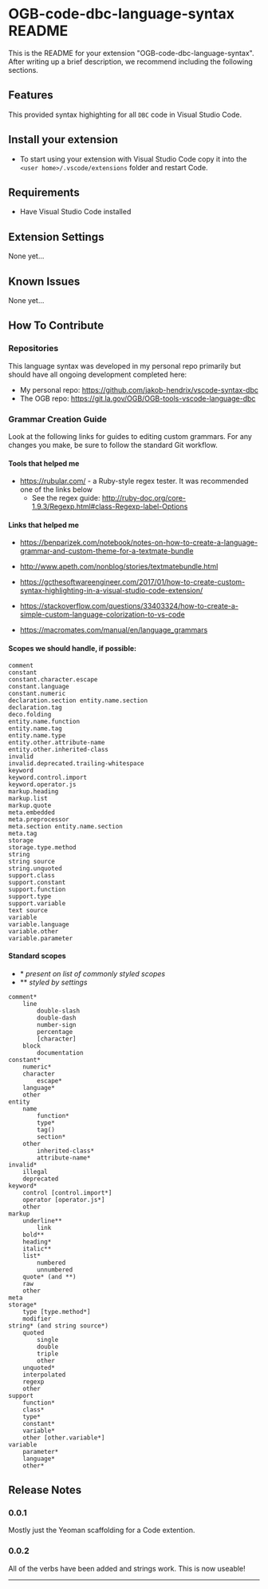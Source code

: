 # OGB-code-dbc-language-syntax README

This is the README for your extension "OGB-code-dbc-language-syntax". After writing up a brief description, we recommend including the following sections.

## Features

This provided syntax highighting for all `DBC` code in Visual Studio Code.

## Install your extension

* To start using your extension with Visual Studio Code copy it into the `<user home>/.vscode/extensions` folder and restart Code.

## Requirements

* Have Visual Studio Code installed

## Extension Settings

None yet...

## Known Issues

None yet...

## How To Contribute

### Repositories

This language syntax was developed in my personal repo primarily but should have all ongoing development completed here:

* My personal repo: https://github.com/jakob-hendrix/vscode-syntax-dbc
* The OGB repo: https://git.la.gov/OGB/OGB-tools-vscode-language-dbc

### Grammar Creation Guide

Look at the following links for guides to editing custom grammars. For any changes you make, be sure to follow the standard Git workflow.

#### Tools that helped me

* https://rubular.com/ - a Ruby-style regex tester. It was recommended one of the links below
  * See the regex guide: http://ruby-doc.org/core-1.9.3/Regexp.html#class-Regexp-label-Options

#### Links that helped me

* https://benparizek.com/notebook/notes-on-how-to-create-a-language-grammar-and-custom-theme-for-a-textmate-bundle

* http://www.apeth.com/nonblog/stories/textmatebundle.html
* https://gcthesoftwareengineer.com/2017/01/how-to-create-custom-syntax-highlighting-in-a-visual-studio-code-extension/
* https://stackoverflow.com/questions/33403324/how-to-create-a-simple-custom-language-colorization-to-vs-code
* https://macromates.com/manual/en/language_grammars

#### Scopes we should handle, if possible:

```
comment
constant
constant.character.escape
constant.language
constant.numeric
declaration.section entity.name.section
declaration.tag
deco.folding
entity.name.function
entity.name.tag
entity.name.type
entity.other.attribute-name
entity.other.inherited-class
invalid
invalid.deprecated.trailing-whitespace
keyword
keyword.control.import
keyword.operator.js
markup.heading
markup.list
markup.quote
meta.embedded
meta.preprocessor
meta.section entity.name.section
meta.tag
storage
storage.type.method
string
string source
string.unquoted
support.class
support.constant
support.function
support.type
support.variable
text source
variable
variable.language
variable.other
variable.parameter
```

#### Standard scopes

* \* *present on list of commonly styled scopes*
* \*\* *styled by settings*

```
comment*
    line
        double-slash
        double-dash
        number-sign
        percentage
        [character]
    block
        documentation
constant*
    numeric*
    character
        escape*
    language*
    other
entity
    name
        function*
        type*
        tag()
        section*
    other
        inherited-class*
        attribute-name*
invalid*
    illegal
    deprecated
keyword*
    control [control.import*]
    operator [operator.js*]
    other
markup
    underline**
        link
    bold**
    heading*
    italic**
    list*
        numbered
        unnumbered
    quote* (and **)
    raw
    other
meta
storage*
    type [type.method*]
    modifier
string* (and string source*)
    quoted
        single
        double
        triple
        other
    unquoted*
    interpolated
    regexp
    other
support
    function*
    class*
    type*
    constant*
    variable*
    other [other.variable*]
variable
    parameter*
    language*
    other*
```

## Release Notes

### 0.0.1

Mostly just the Yeoman scaffolding for a Code extention.

### 0.0.2

All of the verbs have been added and strings work. This is now useable!

-----------------------------------------------------------------------------------------------------------
